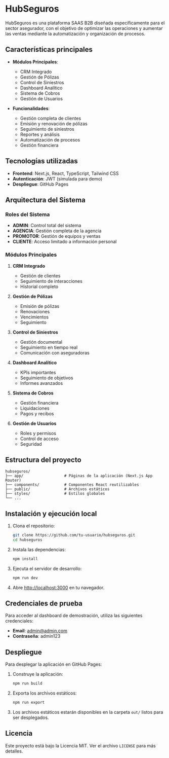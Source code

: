 # HubSeguros

HubSeguros es una plataforma SAAS B2B diseñada específicamente para el sector asegurador, con el objetivo de optimizar las operaciones y aumentar las ventas mediante la automatización y organización de procesos.

## Características principales

- **Módulos Principales**:
  - CRM Integrado
  - Gestión de Pólizas
  - Control de Siniestros
  - Dashboard Analítico
  - Sistema de Cobros
  - Gestión de Usuarios

- **Funcionalidades**:
  - Gestión completa de clientes
  - Emisión y renovación de pólizas
  - Seguimiento de siniestros
  - Reportes y análisis
  - Automatización de procesos
  - Gestión financiera

## Tecnologías utilizadas

- **Frontend**: Next.js, React, TypeScript, Tailwind CSS
- **Autenticación**: JWT (simulada para demo)
- **Despliegue**: GitHub Pages

## Arquitectura del Sistema

### Roles del Sistema

- **ADMIN**: Control total del sistema
- **AGENCIA**: Gestión completa de la agencia
- **PROMOTOR**: Gestión de equipos y ventas
- **CLIENTE**: Acceso limitado a información personal

### Módulos Principales

1. **CRM Integrado**
   - Gestión de clientes
   - Seguimiento de interacciones
   - Historial completo

2. **Gestión de Pólizas**
   - Emisión de pólizas
   - Renovaciones
   - Vencimientos
   - Seguimiento

3. **Control de Siniestros**
   - Gestión documental
   - Seguimiento en tiempo real
   - Comunicación con aseguradoras

4. **Dashboard Analítico**
   - KPIs importantes
   - Seguimiento de objetivos
   - Informes avanzados

5. **Sistema de Cobros**
   - Gestión financiera
   - Liquidaciones
   - Pagos y recibos

6. **Gestión de Usuarios**
   - Roles y permisos
   - Control de acceso
   - Seguridad

## Estructura del proyecto

```
hubseguros/
├── app/                  # Páginas de la aplicación (Next.js App Router)
├── components/           # Componentes React reutilizables
├── public/               # Archivos estáticos
├── styles/               # Estilos globales
└── ...
```

## Instalación y ejecución local

1. Clona el repositorio:
   ```bash
   git clone https://github.com/tu-usuario/hubseguros.git
   cd hubseguros
   ```

2. Instala las dependencias:
   ```bash
   npm install
   ```

3. Ejecuta el servidor de desarrollo:
   ```bash
   npm run dev
   ```

4. Abre [http://localhost:3000](http://localhost:3000) en tu navegador.

## Credenciales de prueba

Para acceder al dashboard de demostración, utiliza las siguientes credenciales:

- **Email**: admin@admin.com
- **Contraseña**: admin123

## Despliegue

Para desplegar la aplicación en GitHub Pages:

1. Construye la aplicación:
   ```bash
   npm run build
   ```

2. Exporta los archivos estáticos:
   ```bash
   npm run export
   ```

3. Los archivos estáticos estarán disponibles en la carpeta `out/` listos para ser desplegados.

## Licencia

Este proyecto está bajo la Licencia MIT. Ver el archivo `LICENSE` para más detalles.
